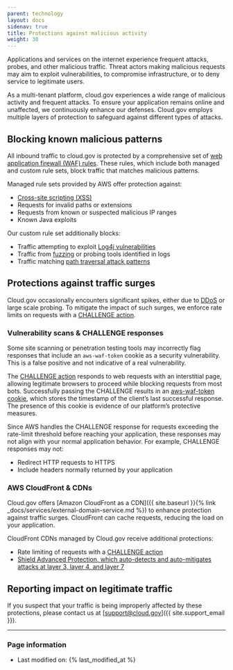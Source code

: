 ```yaml
---
parent: technology
layout: docs
sidenav: true
title: Protections against malicious activity
weight: 30
---
```


Applications and services on the internet experience frequent attacks, probes, and other malicious traffic. Threat actors making malicious requests may aim to exploit vulnerabilities, to compromise infrastructure, or to deny service to legitimate users.

As a multi-tenant platform, cloud.gov experiences a wide range of malicious activity and frequent attacks. To ensure your application remains online and unaffected, we continuously enhance our defenses. Cloud.gov employs multiple layers of protection to safeguard against different types of attacks.

## Blocking known malicious patterns

All inbound traffic to cloud.gov is protected by a comprehensive set of [web application firewall (WAF) rules](https://aws.amazon.com/waf/). These rules, which include both managed and custom rule sets, block traffic that matches malicious patterns.

Managed rule sets provided by AWS offer protection against:

- [Cross-site scripting (XSS)](https://owasp.org/www-community/attacks/xss/)
- Requests for invalid paths or extensions
- Requests from known or suspected malicious IP ranges
- Known Java exploits

Our custom rule set additionally blocks:

- Traffic attempting to exploit [Log4j vulnerabilities](https://www.cisa.gov/news-events/news/apache-log4j-vulnerability-guidance)
- Traffic from [fuzzing](https://owasp.org/www-community/Fuzzing) or probing tools identified in logs
- Traffic matching [path traversal attack patterns](https://owasp.org/www-community/attacks/Path_Traversal)

## Protections against traffic surges

Cloud.gov occasionally encounters significant spikes, either due to [DDoS](https://www.cloudflare.com/learning/ddos/what-is-a-ddos-attack/) or large scale probing. To mitigate the impact of such surges, we enforce rate limits on requests with a [CHALLENGE action][challenge action].

### Vulnerability scans & CHALLENGE responses

Some site scanning or penetration testing tools may incorrectly flag responses that include an `aws-waf-token` cookie as a security vulnerability. This is a false positive and not indicative of a real vulnerability.

The [CHALLENGE action](https://docs.aws.amazon.com/waf/latest/APIReference/API_ChallengeAction.html) responds to web requests with an interstitial page, allowing legitimate browsers to proceed while blocking requests from most bots. Successfully passing the CHALLENGE results in an [aws-waf-token cookie](https://docs.aws.amazon.com/waf/latest/developerguide/waf-tokens-details.html), which stores the timestamp of the client’s last successful response. The presence of this cookie is evidence of our platform’s protective measures.

Since AWS handles the CHALLENGE response for requests exceeding the rate-limit threshold before reaching your application, these responses may not align with your normal application behavior. For example, CHALLENGE responses may not:

- Redirect HTTP requests to HTTPS
- Include headers normally returned by your application

### AWS CloudFront & CDNs

Cloud.gov offers [Amazon CloudFront as a CDN]({{ site.baseurl }}{% link _docs/services/external-domain-service.md %}) to enhance protection against traffic surges.  CloudFront can cache requests, reducing the load on your application.

CloudFront CDNs managed by Cloud.gov receive additional protections:

- Rate limiting of requests with a [CHALLENGE action][challenge action]
- [Shield Advanced Protection, which auto-detects and auto-mitigates attacks at layer 3, layer 4, and layer 7](https://docs.aws.amazon.com/waf/latest/developerguide/ddos-overview.html)

## Reporting impact on legitimate traffic

If you suspect that your traffic is being improperly affected by these protections, please contact us at [support@cloud.gov]({{ site.support_email }}).

---

### Page information

- Last modified on: {% last_modified_at %}

[challenge action]: https://docs.aws.amazon.com/waf/latest/developerguide/waf-captcha-and-challenge.html
